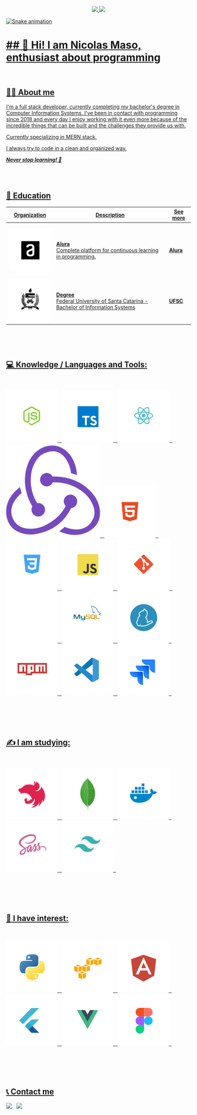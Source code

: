 
<div align="center">
  <a href="https://github.com/NicolasMaso">
  <img height="170em" src="https://github-readme-stats.vercel.app/api?username=NicolasMaso&show_icons=true&theme=tokyonight&include_all_commits=true&count_private=true&hide=stars"/>
  <img height="170em" src="https://github-readme-stats.vercel.app/api/top-langs/?username=NicolasMaso&layout=compact&langs_count=7&theme=tokyonight"/>
</div>
 
<div> 
  
  ![Snake animation](https://github.com/NicolasMaso/NicolasMaso/blob/output/github-contribution-grid-snake.svg)
  
</div>
  
# <b>## 👋 Hi! I am Nicolas Maso, enthusiast about programming</b>
<br>

  ## <b>👨‍💻 About me</b> 
I'm a full stack developer, currently completing my bachelor's degree in Computer Information Systems. I've been in contact with programming since 2018 and every day I enjoy working with it even more because of the incredible things that can be built and the challenges they provide us with.

Currently specializing in MERN stack.

I always try to code in a clean and organized way.

<p><b>

  _Never stop learning! 🚀_
</p></b>
<br><br>

## <b>🏫 Education</b>
<table>
  <thead>
    <tr>
      <th>Organization</th>
      <th>Description</th>
      <th>See more</th>
    </tr>
  </thead>

  <tbody>
    <tr>
      <td>


![Alura](./img/alura.svg)
      </td>
      <td>
        <b>[Alura](https://www.alura.com.br/)</b><br>
        Complete platform for continuous learning in programming.
      </td>
      <td>
        <b>[Alura](https://www.alura.com.br/)</b><br>
      </td>
    </tr>
    <tr>
      <td>
![UFSC](./img/ufsc.svg)
      </td>
      <td>
        <b>[Degree](https://ufsc.br/)</b><br>
        Federal University of Santa Catarina - Bachelor of Information Systems
      </td>
      <td>
        <b>[UFSC](https://ufsc.br/)</b><br>
      </td>
    </tr>
  </tbody>
</table>
<br><br><br>
  
  
  ## <b>💻 Knowledge / Languages ​​and Tools</b>:
<div style="display: inline_block; text-decoration: none; margin-bottom: 30px"><br>

  ![NodeJS](./src/nodejs.svg) &nbsp;
  ![TS](./img/typescript.svg) &nbsp;
  ![ReactJS](./src/reactjs.svg) &nbsp;
  ![Redux](./img/redux.svg) &nbsp;
  ![HTML](./src/html.svg) &nbsp;
  ![CSS](./src/css.svg) &nbsp;
  ![JS](./img/javascript.svg) &nbsp;
  ![Git](./src/git.svg) &nbsp;
  ![Github](./src/github.svg) &nbsp;
  ![MySQL](./img/mysql.svg) &nbsp;
  ![Yarn](./img/yarn.svg) &nbsp;
  ![Npm](./img/npm.svg) &nbsp;
  ![VSCode](./img/vscode.svg) &nbsp;
  ![Jira](./img/jira.svg) &nbsp;
  
</div>
<br><br><br>


## <b>✍️ I am studying:</b>
<div style="display: inline_block; text-decoration: none; margin-bottom: 30px"><br>

  
![Nestjs](./img/nestjs.svg) &nbsp;
![MongoDB](./img/mongodb.svg) &nbsp;
![Docker](./src/docker.svg) &nbsp;
![Sass](./img/sass.svg) &nbsp;
![Tailwind](./img/tailwind.svg) &nbsp;
  
</div>
<br><br><br>


## <b>🤔 I have interest: </b>
<div style="display: inline_block; text-decoration: none; margin-bottom: 30px"><br>

![Python](./img/python.svg) &nbsp;
![Amazon](./img/amazon.svg) &nbsp;
![Angular](./img/angular.svg) &nbsp;
![Flutter](./img/flutter.svg) &nbsp;
![VueJS](./src/vuejs.svg) &nbsp;
![Figma](./img/figma.svg) &nbsp;


</div>
<br><br><br>


## <b>📞 Contact me</b>
<div>

  <a href="mailto: nicolas.masopb@gmail.com"><img src="https://img.shields.io/badge/Email-nicolas.masopb@gmail.com-red?style=for-the-badge&logo=Gmail&logoColor=red"></a> &nbsp;
  <a href="https://www.linkedin.com/in/nicolasnmaso/" target="_blank"><img src="https://img.shields.io/badge/Linkedin-nicolasnmaso-blue?style=for-the-badge&logo=Linkedin&logoColor=blue"></a> &nbsp;

</div>
<br><br><br>


